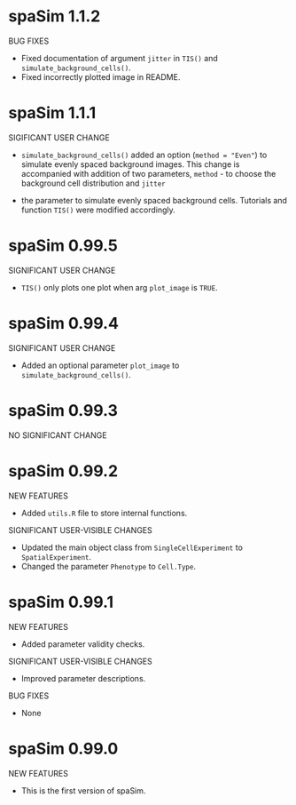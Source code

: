 # spaSim 1.1.2

BUG FIXES

* Fixed documentation of argument `jitter` in `TIS()` and `simulate_background_cells()`.
* Fixed incorrectly plotted image in README.

# spaSim 1.1.1

SIGIFICANT USER CHANGE

* `simulate_background_cells()` added an option (`method = "Even"`) to simulate
evenly spaced background images. This change is accompanied with addition of two 
parameters, `method` - to choose the background cell distribution and `jitter`
- the parameter to simulate evenly spaced background cells. Tutorials and 
function `TIS()` were modified accordingly.

# spaSim 0.99.5

SIGNIFICANT USER CHANGE

* `TIS()` only plots one plot when arg `plot_image` is `TRUE`.

# spaSim 0.99.4

SIGNIFICANT USER CHANGE

* Added an optional parameter `plot_image` to `simulate_background_cells()`.

# spaSim 0.99.3

NO SIGNIFICANT CHANGE

# spaSim 0.99.2

NEW FEATURES

* Added `utils.R` file to store internal functions.

SIGNIFICANT USER-VISIBLE CHANGES

* Updated the main object class from `SingleCellExperiment` to `SpatialExperiment`.
* Changed the parameter `Phenotype` to `Cell.Type`.

# spaSim 0.99.1

NEW FEATURES

* Added parameter validity checks.

SIGNIFICANT USER-VISIBLE CHANGES

* Improved parameter descriptions.

BUG FIXES

* None

# spaSim 0.99.0

NEW FEATURES

* This is the first version of spaSim.
